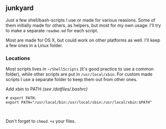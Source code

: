 junkyard
--------

Just a few shell/bash-scripts I use or made for various reasions. Some of them initially made for others, as helpers, but most for my own usage. I'll try to make a separate `readme.md` for each script.

Most are made for OS X, but could work on other platforms as well. I'll keep a few ones in a Linux folder.



### Locations

Most scripts lives in `~/ShellScripts` (it's good practice to use a common folder), while other scripts are put in `/usr/local/xbin`. For custom made scripts I use a separate folder to keep them out from other ones.

Add xbin to PATH _(see /dotfiles/.bashrc)_


	# export PATH.
	export PATH="/usr/local/bin:/usr/local/sbin:/usr/local/xbin:$PATH"

 

Don't forget to `chmod +x` your files.

